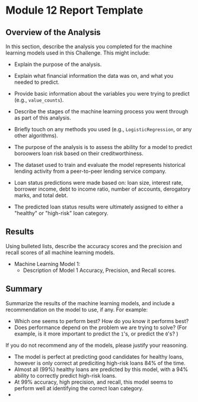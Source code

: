 # Module 12 Report Template

## Overview of the Analysis

In this section, describe the analysis you completed for the machine learning models used in this Challenge. This might include:

* Explain the purpose of the analysis.
* Explain what financial information the data was on, and what you needed to predict.
* Provide basic information about the variables you were trying to predict (e.g., `value_counts`).
* Describe the stages of the machine learning process you went through as part of this analysis.
* Briefly touch on any methods you used (e.g., `LogisticRegression`, or any other algorithms).

* The purpose of the analysis is to assess the ability for a model to predict boroowers loan risk based on their creditworthiness.
* The dataset used to train and evaluate the model represents historical lending activity from a peer-to-peer lending service company.
* Loan status predictions were made based on: loan size, interest rate, borrower income, debt to income ratio, number of accounts, derogatory marks, and total debt.
* The predicted loan status results were ultimately assigned to either a "healthy" or "high-risk" loan category.


## Results

Using bulleted lists, describe the accuracy scores and the precision and recall scores of all machine learning models.

* Machine Learning Model 1:
    * Description of Model 1 Accuracy, Precision, and Recall scores.

## Summary

Summarize the results of the machine learning models, and include a recommendation on the model to use, if any. For example:

* Which one seems to perform best? How do you know it performs best?
* Does performance depend on the problem we are trying to solve? (For example, is it more important to predict the `1`'s, or predict the `0`'s? )

If you do not recommend any of the models, please justify your reasoning.

* The model is perfect at predicting good candidates for healthy loans, however is only correct at prediciting high-risk loans 84% of the time.
* Almost all (99%) healthy loans are predicted by this model, with a 94% ability to correctly predict high-risk loans.
* At 99% accuracy, high precision, and recall, this model seems to perform well at identifying the correct loan category.
* 